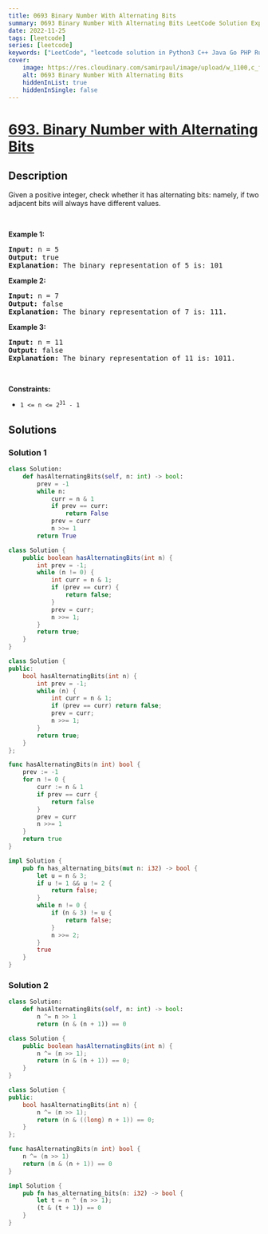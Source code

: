```yaml
---
title: 0693 Binary Number With Alternating Bits
summary: 0693 Binary Number With Alternating Bits LeetCode Solution Explained
date: 2022-11-25
tags: [leetcode]
series: [leetcode]
keywords: ["LeetCode", "leetcode solution in Python3 C++ Java Go PHP Ruby Swift TypeScript Rust C# JavaScript C", "0693 Binary Number With Alternating Bits LeetCode Solution Explained in all languages"]
cover:
    image: https://res.cloudinary.com/samirpaul/image/upload/w_1100,c_fit,co_rgb:FFFFFF,l_text:Arial_75_bold:0693 Binary Number With Alternating Bits - Solution Explained/problem-solving.webp
    alt: 0693 Binary Number With Alternating Bits
    hiddenInList: true
    hiddenInSingle: false
---
```



# [693. Binary Number with Alternating Bits](https://leetcode.com/problems/binary-number-with-alternating-bits)


## Description

<p>Given a positive integer, check whether it has alternating bits: namely, if two adjacent bits will always have different values.</p>

<p>&nbsp;</p>
<p><strong class="example">Example 1:</strong></p>

<pre>
<strong>Input:</strong> n = 5
<strong>Output:</strong> true
<strong>Explanation:</strong> The binary representation of 5 is: 101
</pre>

<p><strong class="example">Example 2:</strong></p>

<pre>
<strong>Input:</strong> n = 7
<strong>Output:</strong> false
<strong>Explanation:</strong> The binary representation of 7 is: 111.</pre>

<p><strong class="example">Example 3:</strong></p>

<pre>
<strong>Input:</strong> n = 11
<strong>Output:</strong> false
<strong>Explanation:</strong> The binary representation of 11 is: 1011.</pre>

<p>&nbsp;</p>
<p><strong>Constraints:</strong></p>

<ul>
	<li><code>1 &lt;= n &lt;= 2<sup>31</sup> - 1</code></li>
</ul>

## Solutions

### Solution 1

<!-- tabs:start -->

```python
class Solution:
    def hasAlternatingBits(self, n: int) -> bool:
        prev = -1
        while n:
            curr = n & 1
            if prev == curr:
                return False
            prev = curr
            n >>= 1
        return True
```

```java
class Solution {
    public boolean hasAlternatingBits(int n) {
        int prev = -1;
        while (n != 0) {
            int curr = n & 1;
            if (prev == curr) {
                return false;
            }
            prev = curr;
            n >>= 1;
        }
        return true;
    }
}
```

```cpp
class Solution {
public:
    bool hasAlternatingBits(int n) {
        int prev = -1;
        while (n) {
            int curr = n & 1;
            if (prev == curr) return false;
            prev = curr;
            n >>= 1;
        }
        return true;
    }
};
```

```go
func hasAlternatingBits(n int) bool {
	prev := -1
	for n != 0 {
		curr := n & 1
		if prev == curr {
			return false
		}
		prev = curr
		n >>= 1
	}
	return true
}
```

```rust
impl Solution {
    pub fn has_alternating_bits(mut n: i32) -> bool {
        let u = n & 3;
        if u != 1 && u != 2 {
            return false;
        }
        while n != 0 {
            if (n & 3) != u {
                return false;
            }
            n >>= 2;
        }
        true
    }
}
```

<!-- tabs:end -->

### Solution 2

<!-- tabs:start -->

```python
class Solution:
    def hasAlternatingBits(self, n: int) -> bool:
        n ^= n >> 1
        return (n & (n + 1)) == 0
```

```java
class Solution {
    public boolean hasAlternatingBits(int n) {
        n ^= (n >> 1);
        return (n & (n + 1)) == 0;
    }
}
```

```cpp
class Solution {
public:
    bool hasAlternatingBits(int n) {
        n ^= (n >> 1);
        return (n & ((long) n + 1)) == 0;
    }
};
```

```go
func hasAlternatingBits(n int) bool {
	n ^= (n >> 1)
	return (n & (n + 1)) == 0
}
```

```rust
impl Solution {
    pub fn has_alternating_bits(n: i32) -> bool {
        let t = n ^ (n >> 1);
        (t & (t + 1)) == 0
    }
}
```

<!-- tabs:end -->

<!-- end -->
